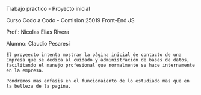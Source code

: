 Trabajo practico - Proyecto inicial

Curso Codo a Codo - Comision 25019 Front-End JS

Prof.: Nicolas Elias Rivera 

Alumno: Claudio Pesaresi

    El proyeecto intenta mostrar la página inicial de contacto de una Empresa que se dedica al cuidado y administración de bases de datos, facilitando el manejo profesional que normalmente se hace internamente en la empresa. 

    Pondremos mas enfasis en el funcionaiento de lo estudiado mas que en la belleza de la pagina.